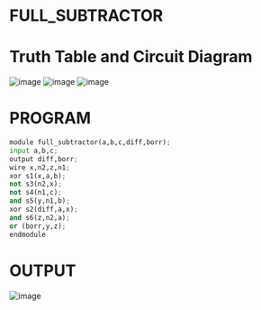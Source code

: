 # FULL_SUBTRACTOR
# Truth Table and Circuit Diagram
![image](https://github.com/RESMIRNAIR/FULL_SUBTRACTOR/assets/154305926/351addef-f7bb-4862-9817-616a41b4c882)
![image](https://github.com/RESMIRNAIR/FULL_SUBTRACTOR/assets/154305926/906152b8-63bc-4f70-9132-6b6b4420b22d)
![image](https://github.com/RESMIRNAIR/FULL_SUBTRACTOR/assets/154305926/7d480140-153a-4a7e-a6d2-5323c6bd4974)
# PROGRAM
```python
module full_subtractor(a,b,c,diff,borr);
input a,b,c;
output diff,borr;
wire x,n2,z,n1;
xor s1(x,a,b);
not s3(n2,x);
not s4(n1,c);
and s5(y,n1,b);
xor s2(diff,a,x);
and s6(z,n2,a);
or (borr,y,z);
endmodule
```
# OUTPUT
![image](https://github.com/SANJAY221104/FULL_SUBTRACTOR/assets/120782435/fe2084bb-d113-40a1-8206-4a88e68d6fed)

